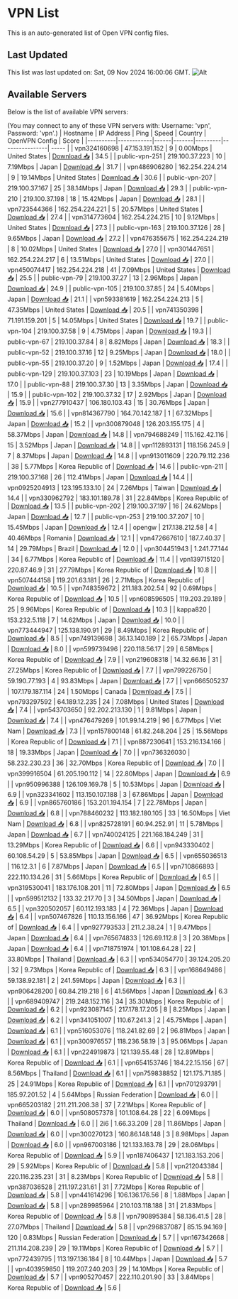 # VPN List

This is an auto-generated list of Open VPN config files.

## Last Updated

This list was last updated on: Sat, 09 Nov 2024 16:00:06 GMT.
![Alt](https://repobeats.axiom.co/api/embed/186b98318ef1479477931607c1ad7d823f12451f.svg "Repobeats analytics image")

## Available Servers

Below is the list of available VPN servers:

(You may connect to any of these VPN servers with: Username: 'vpn', Password: 'vpn'.)
| Hostname | IP Address | Ping | Speed | Country | OpenVPN Config | Score |
|----------|------------|------|-------|---------|----------------| ----- |
| vpn324160698 | 47.153.191.152 | 9 | 0.00Mbps | United States | [Download 📥](./configs/server_0_US.ovpn) | 34.5 |
| public-vpn-251 | 219.100.37.223 | 10 | 7.19Mbps | Japan | [Download 📥](./configs/server_1_JP.ovpn) | 31.7 |
| vpn486906280 | 162.254.224.214 | 9 | 19.14Mbps | United States | [Download 📥](./configs/server_2_US.ovpn) | 30.6 |
| public-vpn-207 | 219.100.37.167 | 25 | 38.14Mbps | Japan | [Download 📥](./configs/server_3_JP.ovpn) | 29.3 |
| public-vpn-210 | 219.100.37.198 | 18 | 15.42Mbps | Japan | [Download 📥](./configs/server_4_JP.ovpn) | 28.1 |
| vpn723544366 | 162.254.224.221 | 5 | 20.57Mbps | United States | [Download 📥](./configs/server_5_US.ovpn) | 27.4 |
| vpn314773604 | 162.254.224.215 | 10 | 9.12Mbps | United States | [Download 📥](./configs/server_6_US.ovpn) | 27.3 |
| public-vpn-163 | 219.100.37.126 | 28 | 9.65Mbps | Japan | [Download 📥](./configs/server_7_JP.ovpn) | 27.2 |
| vpn476355675 | 162.254.224.219 | 8 | 10.02Mbps | United States | [Download 📥](./configs/server_8_US.ovpn) | 27.0 |
| vpn301447651 | 162.254.224.217 | 6 | 13.51Mbps | United States | [Download 📥](./configs/server_9_US.ovpn) | 27.0 |
| vpn450074417 | 162.254.224.218 | 41 | 7.09Mbps | United States | [Download 📥](./configs/server_10_US.ovpn) | 25.5 |
| public-vpn-79 | 219.100.37.27 | 13 | 2.96Mbps | Japan | [Download 📥](./configs/server_11_JP.ovpn) | 24.9 |
| public-vpn-105 | 219.100.37.85 | 24 | 5.40Mbps | Japan | [Download 📥](./configs/server_12_JP.ovpn) | 21.1 |
| vpn593381619 | 162.254.224.213 | 5 | 47.35Mbps | United States | [Download 📥](./configs/server_13_US.ovpn) | 20.5 |
| vpn741350398 | 71.191.159.201 | 5 | 14.05Mbps | United States | [Download 📥](./configs/server_14_US.ovpn) | 19.7 |
| public-vpn-104 | 219.100.37.58 | 9 | 4.75Mbps | Japan | [Download 📥](./configs/server_15_JP.ovpn) | 19.3 |
| public-vpn-67 | 219.100.37.84 | 8 | 8.82Mbps | Japan | [Download 📥](./configs/server_16_JP.ovpn) | 18.3 |
| public-vpn-52 | 219.100.37.16 | 12 | 9.25Mbps | Japan | [Download 📥](./configs/server_17_JP.ovpn) | 18.0 |
| public-vpn-55 | 219.100.37.20 | 9 | 1.52Mbps | Japan | [Download 📥](./configs/server_18_JP.ovpn) | 17.4 |
| public-vpn-129 | 219.100.37.103 | 23 | 10.19Mbps | Japan | [Download 📥](./configs/server_19_JP.ovpn) | 17.0 |
| public-vpn-88 | 219.100.37.30 | 13 | 3.35Mbps | Japan | [Download 📥](./configs/server_20_JP.ovpn) | 15.9 |
| public-vpn-102 | 219.100.37.32 | 17 | 2.92Mbps | Japan | [Download 📥](./configs/server_21_JP.ovpn) | 15.9 |
| vpn277910437 | 106.180.103.43 | 15 | 30.76Mbps | Japan | [Download 📥](./configs/server_22_JP.ovpn) | 15.6 |
| vpn814367790 | 164.70.142.187 | 1 | 67.32Mbps | Japan | [Download 📥](./configs/server_23_JP.ovpn) | 15.2 |
| vpn300879048 | 126.203.155.175 | 4 | 58.37Mbps | Japan | [Download 📥](./configs/server_24_JP.ovpn) | 14.8 |
| vpn794688249 | 115.162.42.116 | 15 | 3.52Mbps | Japan | [Download 📥](./configs/server_25_JP.ovpn) | 14.8 |
| vpn112893131 | 118.156.245.9 | 7 | 8.37Mbps | Japan | [Download 📥](./configs/server_26_JP.ovpn) | 14.8 |
| vpn913011609 | 220.79.112.236 | 38 | 5.77Mbps | Korea Republic of | [Download 📥](./configs/server_27_KR.ovpn) | 14.6 |
| public-vpn-211 | 219.100.37.168 | 26 | 112.41Mbps | Japan | [Download 📥](./configs/server_28_JP.ovpn) | 14.4 |
| vpn0925204913 | 123.195.133.10 | 24 | 7.26Mbps | Taiwan | [Download 📥](./configs/server_29_TW.ovpn) | 14.4 |
| vpn330962792 | 183.101.189.78 | 31 | 22.84Mbps | Korea Republic of | [Download 📥](./configs/server_30_KR.ovpn) | 13.5 |
| public-vpn-202 | 219.100.37.197 | 16 | 24.62Mbps | Japan | [Download 📥](./configs/server_31_JP.ovpn) | 12.7 |
| public-vpn-253 | 219.100.37.207 | 10 | 15.45Mbps | Japan | [Download 📥](./configs/server_32_JP.ovpn) | 12.4 |
| opengw | 217.138.212.58 | 4 | 40.46Mbps | Romania | [Download 📥](./configs/server_33_RO.ovpn) | 12.1 |
| vpn472667610 | 187.7.40.37 | 14 | 29.79Mbps | Brazil | [Download 📥](./configs/server_34_BR.ovpn) | 12.0 |
| vpn304451943 | 1.241.77.144 | 34 | 6.77Mbps | Korea Republic of | [Download 📥](./configs/server_35_KR.ovpn) | 11.4 |
| vpn139715120 | 220.87.46.9 | 31 | 27.79Mbps | Korea Republic of | [Download 📥](./configs/server_36_KR.ovpn) | 10.8 |
| vpn507444158 | 119.201.63.181 | 26 | 2.71Mbps | Korea Republic of | [Download 📥](./configs/server_37_KR.ovpn) | 10.5 |
| vpn748359672 | 211.183.202.54 | 92 | 0.69Mbps | Korea Republic of | [Download 📥](./configs/server_38_KR.ovpn) | 10.5 |
| vpn608596505 | 119.203.29.189 | 25 | 9.96Mbps | Korea Republic of | [Download 📥](./configs/server_39_KR.ovpn) | 10.3 |
| kappa820 | 153.232.5.118 | 7 | 14.62Mbps | Japan | [Download 📥](./configs/server_40_JP.ovpn) | 10.0 |
| vpn773444947 | 125.138.190.91 | 29 | 8.49Mbps | Korea Republic of | [Download 📥](./configs/server_41_KR.ovpn) | 8.5 |
| vpn749139698 | 36.13.140.189 | 2 | 65.73Mbps | Japan | [Download 📥](./configs/server_42_JP.ovpn) | 8.0 |
| vpn599739496 | 220.118.56.17 | 29 | 6.58Mbps | Korea Republic of | [Download 📥](./configs/server_43_KR.ovpn) | 7.9 |
| vpn219608318 | 14.32.66.16 | 31 | 27.25Mbps | Korea Republic of | [Download 📥](./configs/server_44_KR.ovpn) | 7.7 |
| vpn799226750 | 59.190.77.193 | 4 | 93.83Mbps | Japan | [Download 📥](./configs/server_45_JP.ovpn) | 7.7 |
| vpn666505237 | 107.179.187.114 | 24 | 1.50Mbps | Canada | [Download 📥](./configs/server_46_CA.ovpn) | 7.5 |
| vpn793297592 | 64.189.12.235 | 24 | 7.08Mbps | United States | [Download 📥](./configs/server_47_US.ovpn) | 7.4 |
| vpn543703650 | 92.202.213.130 | 1 | 9.81Mbps | Japan | [Download 📥](./configs/server_48_JP.ovpn) | 7.4 |
| vpn476479269 | 101.99.14.219 | 96 | 6.77Mbps | Viet Nam | [Download 📥](./configs/server_49_VN.ovpn) | 7.3 |
| vpn157800148 | 61.82.248.204 | 25 | 15.56Mbps | Korea Republic of | [Download 📥](./configs/server_50_KR.ovpn) | 7.1 |
| vpn887230641 | 153.216.134.166 | 18 | 19.33Mbps | Japan | [Download 📥](./configs/server_51_JP.ovpn) | 7.0 |
| vpn736326030 | 58.232.230.23 | 36 | 32.70Mbps | Korea Republic of | [Download 📥](./configs/server_52_KR.ovpn) | 7.0 |
| vpn399916504 | 61.205.190.112 | 14 | 22.80Mbps | Japan | [Download 📥](./configs/server_53_JP.ovpn) | 6.9 |
| vpn950996388 | 126.109.169.78 | 5 | 10.53Mbps | Japan | [Download 📥](./configs/server_54_JP.ovpn) | 6.9 |
| vpn323341602 | 113.150.107.188 | 3 | 67.86Mbps | Japan | [Download 📥](./configs/server_55_JP.ovpn) | 6.9 |
| vpn865760186 | 153.201.194.154 | 7 | 22.78Mbps | Japan | [Download 📥](./configs/server_56_JP.ovpn) | 6.8 |
| vpn788460232 | 113.182.180.105 | 33 | 16.50Mbps | Viet Nam | [Download 📥](./configs/server_57_VN.ovpn) | 6.8 |
| vpn825728191 | 60.94.252.91 | 11 | 5.78Mbps | Japan | [Download 📥](./configs/server_58_JP.ovpn) | 6.7 |
| vpn740024125 | 221.168.184.249 | 31 | 13.29Mbps | Korea Republic of | [Download 📥](./configs/server_59_KR.ovpn) | 6.6 |
| vpn943330402 | 60.108.54.29 | 5 | 53.85Mbps | Japan | [Download 📥](./configs/server_60_JP.ovpn) | 6.5 |
| vpn655036513 | 116.12.3.1 | 6 | 7.87Mbps | Japan | [Download 📥](./configs/server_61_JP.ovpn) | 6.5 |
| vpn710866893 | 222.110.134.26 | 31 | 5.66Mbps | Korea Republic of | [Download 📥](./configs/server_62_KR.ovpn) | 6.5 |
| vpn319530041 | 183.176.108.201 | 11 | 72.80Mbps | Japan | [Download 📥](./configs/server_63_JP.ovpn) | 6.5 |
| vpn599512132 | 133.32.217.70 | 3 | 34.50Mbps | Japan | [Download 📥](./configs/server_64_JP.ovpn) | 6.5 |
| vpn320502057 | 60.112.193.183 | 4 | 72.36Mbps | Japan | [Download 📥](./configs/server_65_JP.ovpn) | 6.4 |
| vpn507467826 | 110.13.156.166 | 47 | 36.92Mbps | Korea Republic of | [Download 📥](./configs/server_66_KR.ovpn) | 6.4 |
| vpn927793533 | 211.2.38.24 | 1 | 9.47Mbps | Japan | [Download 📥](./configs/server_67_JP.ovpn) | 6.4 |
| vpn765674833 | 126.69.112.8 | 3 | 20.38Mbps | Japan | [Download 📥](./configs/server_68_JP.ovpn) | 6.4 |
| vpn718751974 | 101.108.64.28 | 22 | 33.80Mbps | Thailand | [Download 📥](./configs/server_69_TH.ovpn) | 6.3 |
| vpn534054770 | 39.124.205.20 | 32 | 9.73Mbps | Korea Republic of | [Download 📥](./configs/server_70_KR.ovpn) | 6.3 |
| vpn168649486 | 59.138.92.181 | 2 | 241.59Mbps | Japan | [Download 📥](./configs/server_71_JP.ovpn) | 6.3 |
| vpn906428200 | 60.84.219.218 | 6 | 41.56Mbps | Japan | [Download 📥](./configs/server_72_JP.ovpn) | 6.3 |
| vpn689409747 | 219.248.152.116 | 34 | 35.30Mbps | Korea Republic of | [Download 📥](./configs/server_73_KR.ovpn) | 6.2 |
| vpn923087145 | 217.178.17.205 | 8 | 8.25Mbps | Japan | [Download 📥](./configs/server_74_JP.ovpn) | 6.2 |
| vpn341051007 | 110.67.241.3 | 2 | 45.75Mbps | Japan | [Download 📥](./configs/server_75_JP.ovpn) | 6.1 |
| vpn516053076 | 118.241.82.69 | 2 | 96.81Mbps | Japan | [Download 📥](./configs/server_76_JP.ovpn) | 6.1 |
| vpn300976557 | 118.236.58.19 | 3 | 95.06Mbps | Japan | [Download 📥](./configs/server_77_JP.ovpn) | 6.1 |
| vpn224919873 | 121.139.55.48 | 28 | 12.89Mbps | Korea Republic of | [Download 📥](./configs/server_78_KR.ovpn) | 6.1 |
| vpn654153746 | 184.22.15.156 | 67 | 8.56Mbps | Thailand | [Download 📥](./configs/server_79_TH.ovpn) | 6.1 |
| vpn759838852 | 121.175.71.185 | 25 | 24.91Mbps | Korea Republic of | [Download 📥](./configs/server_80_KR.ovpn) | 6.1 |
| vpn701293791 | 185.97.201.52 | 4 | 5.64Mbps | Russian Federation | [Download 📥](./configs/server_81_RU.ovpn) | 6.0 |
| vpn665203182 | 211.211.208.38 | 37 | 7.21Mbps | Korea Republic of | [Download 📥](./configs/server_82_KR.ovpn) | 6.0 |
| vpn508057378 | 101.108.64.28 | 22 | 6.09Mbps | Thailand | [Download 📥](./configs/server_83_TH.ovpn) | 6.0 |
| 2i6 | 1.66.33.209 | 28 | 11.86Mbps | Japan | [Download 📥](./configs/server_84_JP.ovpn) | 6.0 |
| vpn300270123 | 160.86.148.148 | 3 | 8.98Mbps | Japan | [Download 📥](./configs/server_85_JP.ovpn) | 6.0 |
| vpn967003186 | 121.133.163.78 | 29 | 28.06Mbps | Korea Republic of | [Download 📥](./configs/server_86_KR.ovpn) | 5.9 |
| vpn187406437 | 121.183.153.206 | 29 | 5.92Mbps | Korea Republic of | [Download 📥](./configs/server_87_KR.ovpn) | 5.8 |
| vpn212043384 | 220.116.235.231 | 31 | 8.23Mbps | Korea Republic of | [Download 📥](./configs/server_88_KR.ovpn) | 5.8 |
| vpn387036528 | 211.197.231.61 | 31 | 7.72Mbps | Korea Republic of | [Download 📥](./configs/server_89_KR.ovpn) | 5.8 |
| vpn441614296 | 106.136.176.56 | 8 | 1.88Mbps | Japan | [Download 📥](./configs/server_90_JP.ovpn) | 5.8 |
| vpn289985964 | 210.103.118.188 | 31 | 21.83Mbps | Korea Republic of | [Download 📥](./configs/server_91_KR.ovpn) | 5.8 |
| vpn790895384 | 58.136.41.5 | 28 | 27.07Mbps | Thailand | [Download 📥](./configs/server_92_TH.ovpn) | 5.8 |
| vpn296837087 | 85.15.94.169 | 120 | 0.83Mbps | Russian Federation | [Download 📥](./configs/server_93_RU.ovpn) | 5.7 |
| vpn167342668 | 211.114.208.239 | 29 | 19.11Mbps | Korea Republic of | [Download 📥](./configs/server_94_KR.ovpn) | 5.7 |
| vpn772439795 | 113.197.136.184 | 8 | 10.44Mbps | Japan | [Download 📥](./configs/server_95_JP.ovpn) | 5.7 |
| vpn403959850 | 119.207.240.203 | 29 | 14.10Mbps | Korea Republic of | [Download 📥](./configs/server_96_KR.ovpn) | 5.7 |
| vpn905270457 | 222.110.201.90 | 33 | 3.84Mbps | Korea Republic of | [Download 📥](./configs/server_97_KR.ovpn) | 5.6 |
